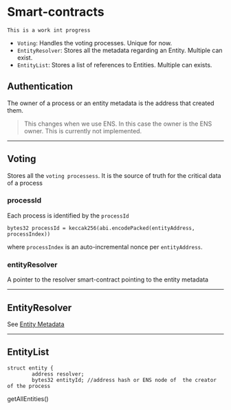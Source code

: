 # Smart-contracts
`This is a work int progress`

- `Voting`: Handles the voting processes. Unique for now.
- `EntityResolver`: Stores all the metadata regarding an Entity. Multiple can exist.
- `EntityList`: Stores a list of references to Entities. Multiple can exists.

## Authentication

The owner of a process or an entity metadata is the address that created them.

> This changes when we use ENS. In this case the owner is the ENS owner. This is currently not implemented.

---

## Voting

Stores all the `voting processess`. It is the source of truth for the critical data of a process

### processId

Each process is identified by the `processId`

```solidity
bytes32 processId = keccak256(abi.encodePacked(entityAddress, processIndex))
```

where `processIndex` is an auto-incremental nonce per `entityAddress`.

### entityResolver

A pointer to the resolver smart-contract pointing to the entity metadata

---

## EntityResolver

See [Entity Metadata](/protocol/entity-metadata.md)

---

## EntityList
```solidity
struct entity {
        address resolver;
        bytes32 entityId; //address hash or ENS node of  the creator of the process
```

getAllEntities()